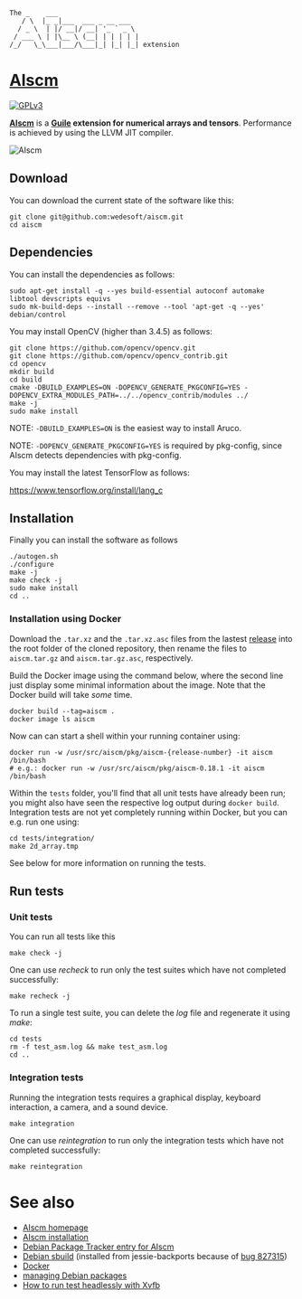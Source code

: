 ```
The _    ___
   / \  |_ _|___  ___ _ __ ___
  / _ \  | |/ __|/ __| '_ ` _ \
 / ___ \ | |\__ \ (__| | | | | |
/_/   \_\___|___/\___|_| |_| |_| extension
```

# [AIscm][1]

[![GPLv3](doc/gplv3.png)](https://www.gnu.org/copyleft/gpl.html)

[**AIscm**][1] is a **[Guile][2] extension for numerical arrays and tensors**.
Performance is achieved by using the LLVM JIT compiler.

![AIscm](doc/aiscm.gif "AIscm")

## Download

You can download the current state of the software like this:

```Shell
git clone git@github.com:wedesoft/aiscm.git
cd aiscm
```

## Dependencies

You can install the dependencies as follows:

```Shell
sudo apt-get install -q --yes build-essential autoconf automake libtool devscripts equivs
sudo mk-build-deps --install --remove --tool 'apt-get -q --yes' debian/control
```

You may install OpenCV (higher than 3.4.5) as follows:

```Shell
git clone https://github.com/opencv/opencv.git
git clone https://github.com/opencv/opencv_contrib.git
cd opencv
mkdir build
cd build
cmake -DBUILD_EXAMPLES=ON -DOPENCV_GENERATE_PKGCONFIG=YES -DOPENCV_EXTRA_MODULES_PATH=../../opencv_contrib/modules ../
make -j
sudo make install
```

NOTE: ```-DBUILD_EXAMPLES=ON``` is the easiest way to install Aruco.

NOTE: ```-DOPENCV_GENERATE_PKGCONFIG=YES``` is required by pkg-config, since AIscm detects dependencies with pkg-config.

You may install the latest TensorFlow as follows:

https://www.tensorflow.org/install/lang_c

## Installation

Finally you can install the software as follows

```Shell
./autogen.sh
./configure
make -j
make check -j
sudo make install
cd ..
```

### Installation using Docker

Download the `.tar.xz` and the `.tar.xz.asc` files from the
lastest [release](https://github.com/wedesoft/aiscm/releases) into the root folder of the cloned repository, then rename
the files to `aiscm.tar.gz` and `aiscm.tar.gz.asc`, respectively.

Build the Docker image using the command below, where the second line just display some minimal information about the
image. Note that the Docker build will take *some* time.

```Shell
docker build --tag=aiscm .
docker image ls aiscm
```

Now can can start a shell within your running container using:

```Shell
docker run -w /usr/src/aiscm/pkg/aiscm-{release-number} -it aiscm /bin/bash
# e.g.: docker run -w /usr/src/aiscm/pkg/aiscm-0.18.1 -it aiscm /bin/bash
```

Within the `tests` folder, you'll find that all unit tests have already been run; you might also have seen the
respective log output during `docker build`. Integration tests are not yet completely running within Docker, but you can
e.g. run one using:

```Shell
cd tests/integration/
make 2d_array.tmp
```

See below for more information on running the tests.

## Run tests

### Unit tests

You can run all tests like this

```Shell
make check -j
```

One can use *recheck* to run only the test suites which have not completed successfully:

```Shell
make recheck -j
```

To run a single test suite, you can delete the *log* file and regenerate it using *make*:

```Shell
cd tests
rm -f test_asm.log && make test_asm.log
cd ..
```

### Integration tests

Running the integration tests requires a graphical display, keyboard interaction, a camera, and a sound device.

```Shell
make integration
```

One can use *reintegration* to run only the integration tests which have not completed successfully:

```Shell
make reintegration
```

# See also

* [AIscm homepage][1]
* [AIscm installation][6]
* [Debian Package Tracker entry for AIscm][8]
* [Debian sbuild][3] (installed from jessie-backports because of [bug 827315][7])
* [Docker][4]
* [managing Debian packages][5]
* [How to run test headlessly with Xvfb][9]

[1]: http://wedesoft.github.io/aiscm/ "AIscm"
[2]: http://www.gnu.org/software/guile/ "Guile programming language"
[3]: https://wiki.debian.org/sbuild
[4]: https://www.docker.com/
[5]: https://www.debian.org/doc/manuals/developers-reference/ch05.en.html#newpackage
[6]: http://wedesoft.github.io/aiscm/installation.html "AIscm installation"
[7]: https://bugs.debian.org/cgi-bin/bugreport.cgi?bug=827315
[8]: https://tracker.debian.org/pkg/aiscm
[9]: http://elementalselenium.com/tips/38-headless
